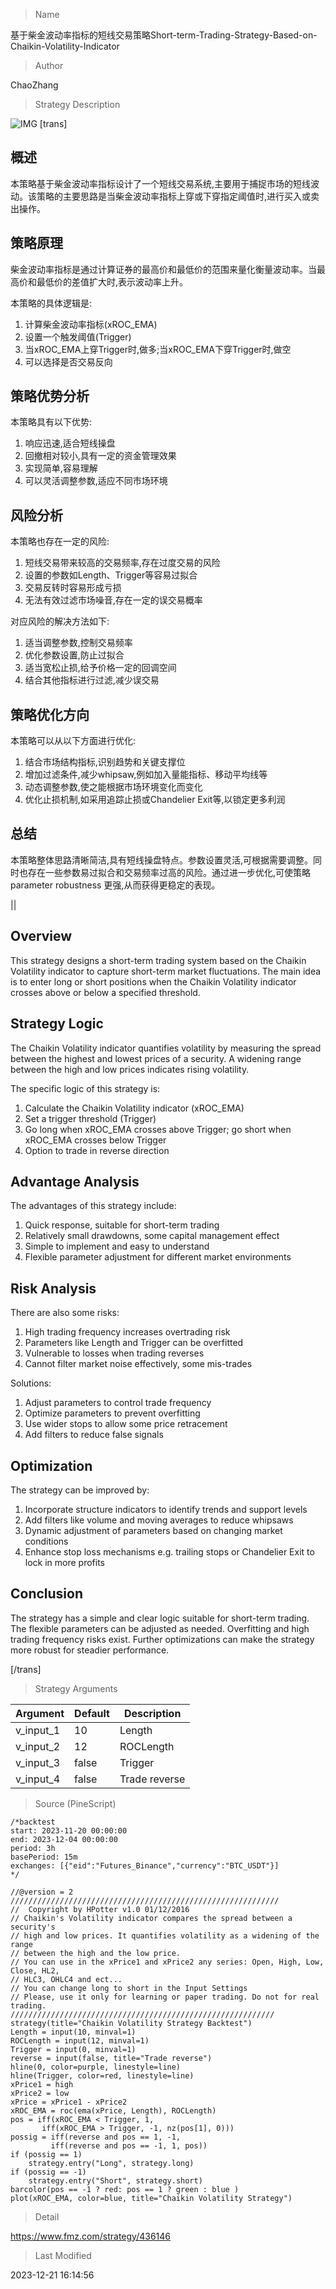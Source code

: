 
> Name

基于柴金波动率指标的短线交易策略Short-term-Trading-Strategy-Based-on-Chaikin-Volatility-Indicator

> Author

ChaoZhang

> Strategy Description

![IMG](https://www.fmz.com/upload/asset/1022e29341cbbddcaac.png)
[trans]

## 概述

本策略基于柴金波动率指标设计了一个短线交易系统,主要用于捕捉市场的短线波动。该策略的主要思路是当柴金波动率指标上穿或下穿指定阈值时,进行买入或卖出操作。

## 策略原理

柴金波动率指标是通过计算证券的最高价和最低价的范围来量化衡量波动率。当最高价和最低价的差值扩大时,表示波动率上升。

本策略的具体逻辑是:

1. 计算柴金波动率指标(xROC_EMA)
2. 设置一个触发阈值(Trigger)
3. 当xROC_EMA上穿Trigger时,做多;当xROC_EMA下穿Trigger时,做空
4. 可以选择是否交易反向

## 策略优势分析

本策略具有以下优势:

1. 响应迅速,适合短线操盘
2. 回撤相对较小,具有一定的资金管理效果
3. 实现简单,容易理解
4. 可以灵活调整参数,适应不同市场环境

## 风险分析

本策略也存在一定的风险:

1. 短线交易带来较高的交易频率,存在过度交易的风险
2. 设置的参数如Length、Trigger等容易过拟合
3. 交易反转时容易形成亏损
4. 无法有效过滤市场噪音,存在一定的误交易概率

对应风险的解决方法如下:

1. 适当调整参数,控制交易频率
2. 优化参数设置,防止过拟合
3. 适当宽松止损,给予价格一定的回调空间
4. 结合其他指标进行过滤,减少误交易

## 策略优化方向

本策略可以从以下方面进行优化:

1. 结合市场结构指标,识别趋势和关键支撑位
2. 增加过滤条件,减少whipsaw,例如加入量能指标、移动平均线等
3. 动态调整参数,使之能根据市场环境变化而变化
4. 优化止损机制,如采用追踪止损或Chandelier Exit等,以锁定更多利润

## 总结

本策略整体思路清晰简洁,具有短线操盘特点。参数设置灵活,可根据需要调整。同时也存在一些参数易过拟合和交易频率过高的风险。通过进一步优化,可使策略 parameter robustness 更强,从而获得更稳定的表现。

||

## Overview

This strategy designs a short-term trading system based on the Chaikin Volatility indicator to capture short-term market fluctuations. The main idea is to enter long or short positions when the Chaikin Volatility indicator crosses above or below a specified threshold.  

## Strategy Logic  

The Chaikin Volatility indicator quantifies volatility by measuring the spread between the highest and lowest prices of a security. A widening range between the high and low prices indicates rising volatility.  

The specific logic of this strategy is:  

1. Calculate the Chaikin Volatility indicator (xROC_EMA)  
2. Set a trigger threshold (Trigger)
3. Go long when xROC_EMA crosses above Trigger; go short when xROC_EMA crosses below Trigger  
4. Option to trade in reverse direction

## Advantage Analysis   

The advantages of this strategy include:  

1. Quick response, suitable for short-term trading  
2. Relatively small drawdowns, some capital management effect   
3. Simple to implement and easy to understand
4. Flexible parameter adjustment for different market environments   

## Risk Analysis   

There are also some risks:   

1. High trading frequency increases overtrading risk 
2. Parameters like Length and Trigger can be overfitted   
3. Vulnerable to losses when trading reverses
4. Cannot filter market noise effectively, some mis-trades  

Solutions:  

1. Adjust parameters to control trade frequency  
2. Optimize parameters to prevent overfitting  
3. Use wider stops to allow some price retracement  
4. Add filters to reduce false signals  

## Optimization  

The strategy can be improved by:  

1. Incorporate structure indicators to identify trends and support levels  
2. Add filters like volume and moving averages to reduce whipsaws 
3. Dynamic adjustment of parameters based on changing market conditions  
4. Enhance stop loss mechanisms e.g. trailing stops or Chandelier Exit to lock in more profits  

## Conclusion  

The strategy has a simple and clear logic suitable for short-term trading. The flexible parameters can be adjusted as needed. Overfitting and high trading frequency risks exist. Further optimizations can make the strategy more robust for steadier performance.

[/trans]

> Strategy Arguments



|Argument|Default|Description|
|----|----|----|
|v_input_1|10|Length|
|v_input_2|12|ROCLength|
|v_input_3|false|Trigger|
|v_input_4|false|Trade reverse|


> Source (PineScript)

``` pinescript
/*backtest
start: 2023-11-20 00:00:00
end: 2023-12-04 00:00:00
period: 3h
basePeriod: 15m
exchanges: [{"eid":"Futures_Binance","currency":"BTC_USDT"}]
*/

//@version = 2
////////////////////////////////////////////////////////////
//  Copyright by HPotter v1.0 01/12/2016
// Chaikin's Volatility indicator compares the spread between a security's
// high and low prices. It quantifies volatility as a widening of the range
// between the high and the low price.
// You can use in the xPrice1 and xPrice2 any series: Open, High, Low, Close, HL2,
// HLC3, OHLC4 and ect...
// You can change long to short in the Input Settings
// Please, use it only for learning or paper trading. Do not for real trading.
///////////////////////////////////////////////////////////
strategy(title="Chaikin Volatility Strategy Backtest")
Length = input(10, minval=1)
ROCLength = input(12, minval=1)
Trigger = input(0, minval=1)
reverse = input(false, title="Trade reverse")
hline(0, color=purple, linestyle=line)
hline(Trigger, color=red, linestyle=line)
xPrice1 = high
xPrice2 = low
xPrice = xPrice1 - xPrice2
xROC_EMA = roc(ema(xPrice, Length), ROCLength)
pos = iff(xROC_EMA < Trigger, 1,
	   iff(xROC_EMA > Trigger, -1, nz(pos[1], 0))) 
possig = iff(reverse and pos == 1, -1,
         iff(reverse and pos == -1, 1, pos))	   
if (possig == 1) 
    strategy.entry("Long", strategy.long)
if (possig == -1)
    strategy.entry("Short", strategy.short)	   	    
barcolor(pos == -1 ? red: pos == 1 ? green : blue )
plot(xROC_EMA, color=blue, title="Chaikin Volatility Strategy")
```

> Detail

https://www.fmz.com/strategy/436146

> Last Modified

2023-12-21 16:14:56
